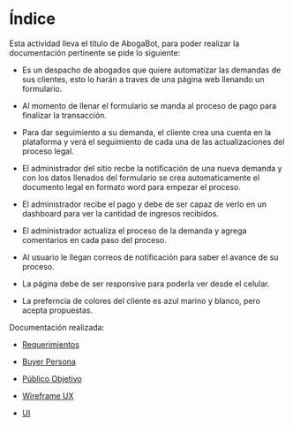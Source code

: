 # Índice
Esta actividad lleva el título de AbogaBot, para poder realizar la documentación pertinente se pide lo siguiente:

* Es un despacho de abogados que quiere automatizar las demandas de sus clientes, esto lo harán a traves de una página web llenando un formulario.

* Al momento de llenar el formulario se manda al proceso de pago para finalizar la transacción.

* Para dar seguimiento a su demanda, el cliente crea una cuenta en la plataforma y verá el seguimiento de cada una de las actualizaciones del proceso legal.

* El administrador del sitio recbe la notificación de una nueva demanda y con los datos llenados del formulario se crea automaticamente el documento legal en formato word para empezar el proceso.

* El administrador recibe el pago y debe de ser capaz de verlo en un dashboard para ver la cantidad de ingresos recibidos.

* El administrador actualiza el proceso de la demanda y agrega comentarios en cada paso del proceso.

* Al usuario le llegan correos de notificación para saber el avance de su proceso.

* La página debe de ser responsive para poderla ver desde el celular.

* La preferncia de colores del cliente es azul marino y blanco, pero acepta propuestas.

Documentación realizada:

* [Requerimientos](https://github.com/IvanAbadJC/FrontEndPracticas/blob/main/Primera_Semana/AbogaBot_Wireframe.pdf)
* [Buyer Persona](https://github.com/IvanAbadJC/FrontEndPracticas/blob/main/Primera_Semana/BuyerPersona.pdf)

* [Público Objetivo](https://github.com/IvanAbadJC/FrontEndPracticas/blob/main/Primera_Semana/PublicoObjetivo.pdf)
* [Wireframe UX](https://github.com/IvanAbadJC/FrontEndPracticas/blob/main/Primera_Semana/AbogaBot_Wireframe.pdf)

* [UI](https://github.com/IvanAbadJC/FrontEndPracticas/blob/main/Primera_Semana/AbogaBot_UI.pdf)
